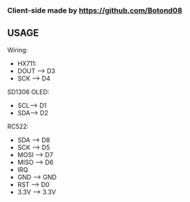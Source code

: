 ### Client-side made by https://github.com/Botond08
## USAGE
Wiring:
* HX711:
* DOUT --> D3
* SCK --> D4

SD1306 OLED:
* SCL--> D1
* SDA--> D2

RC522:
* SDA --> D8
* SCK --> D5
* MOSI --> D7
* MISO --> D6
* IRQ
* GND --> GND
* RST --> D0
* 3.3V --> 3.3V
